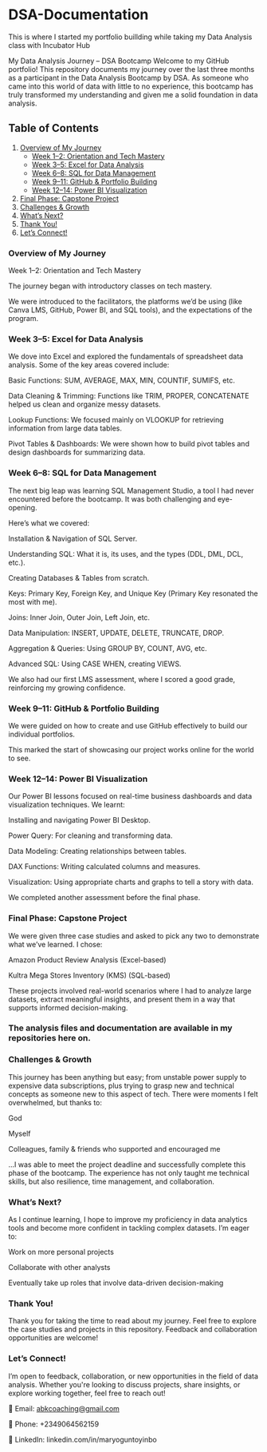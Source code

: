 # DSA-Documentation

This is where I started my portfolio buillding while taking my Data Analysis class with Incubator Hub

My Data Analysis Journey – DSA Bootcamp
Welcome to my GitHub portfolio! This repository documents my journey over the last three months as a participant in the Data Analysis Bootcamp by DSA. As someone who came into this world of data with little to no experience, this bootcamp has truly transformed my understanding and given me a solid foundation in data analysis.


## Table of Contents

1. [Overview of My Journey](#overview-of-my-journey)  
   - [Week 1–2: Orientation and Tech Mastery](#week-1–2-orientation-and-tech-mastery)  
   - [Week 3–5: Excel for Data Analysis](#week-3–5-excel-for-data-analysis)  
   - [Week 6–8: SQL for Data Management](#week-6–8-sql-for-data-management)  
   - [Week 9–11: GitHub & Portfolio Building](#week-9–11-github--portfolio-building)  
   - [Week 12–14: Power BI Visualization](#week-12–14-power-bi-visualization)  
2. [Final Phase: Capstone Project](#-final-phase-capstone-project)  
3. [Challenges & Growth](#-challenges--growth)  
4. [What’s Next?](#-whats-next)  
5. [Thank You!](#-thank-you)
6. [Let’s Connect!](#-let's-connect)



### Overview of My Journey

Week 1–2: Orientation and Tech Mastery

The journey began with introductory classes on tech mastery. 

We were introduced to the facilitators, the platforms we’d be using (like Canva LMS, GitHub, Power BI, and SQL tools), and the expectations of the program.

### Week 3–5: Excel for Data Analysis

We dove into Excel and explored the fundamentals of spreadsheet data analysis. Some of the key areas covered include:

Basic Functions: SUM, AVERAGE, MAX, MIN, COUNTIF, SUMIFS, etc.

Data Cleaning & Trimming: Functions like TRIM, PROPER, CONCATENATE helped us clean and organize messy datasets.

Lookup Functions: We focused mainly on VLOOKUP for retrieving information from large data tables.

Pivot Tables & Dashboards: We were shown how to build pivot tables and design dashboards for summarizing data.

### Week 6–8: SQL for Data Management
The next big leap was learning SQL Management Studio, a tool I had never encountered before the bootcamp. It was both challenging and eye-opening. 

Here’s what we covered:

Installation & Navigation of SQL Server.

Understanding SQL: What it is, its uses, and the types (DDL, DML, DCL, etc.).

Creating Databases & Tables from scratch.

Keys: Primary Key, Foreign Key, and Unique Key (Primary Key resonated the most with me).

Joins: Inner Join, Outer Join, Left Join, etc.

Data Manipulation: INSERT, UPDATE, DELETE, TRUNCATE, DROP.

Aggregation & Queries: Using GROUP BY, COUNT, AVG, etc.

Advanced SQL: Using CASE WHEN, creating VIEWS.

We also had our first LMS assessment, where I scored a good grade, reinforcing my growing confidence.

### Week 9–11: GitHub & Portfolio Building

We were guided on how to create and use GitHub effectively to build our individual portfolios. 

This marked the start of showcasing our project works online for the world to see.

### Week 12–14: Power BI Visualization

Our Power BI lessons focused on real-time business dashboards and data visualization techniques. We learnt:

Installing and navigating Power BI Desktop.

Power Query: For cleaning and transforming data.

Data Modeling: Creating relationships between tables.

DAX Functions: Writing calculated columns and measures.

Visualization: Using appropriate charts and graphs to tell a story with data.

We completed another assessment before the final phase.

### Final Phase: Capstone Project

We were given three case studies and asked to pick any two to demonstrate what we’ve learned. I chose:

Amazon Product Review Analysis (Excel-based)

Kultra Mega Stores Inventory (KMS) (SQL-based)

These projects involved real-world scenarios where I had to analyze large datasets, extract meaningful insights, and present them in a way that supports informed decision-making.

### The analysis files and documentation are available in my repositories here on.

### Challenges & Growth

This journey has been anything but easy; from unstable power supply to expensive data subscriptions, plus trying to grasp new and technical concepts as someone new to this aspect of tech. There were moments I felt overwhelmed, but thanks to:

God

Myself

Colleagues, family & friends who supported and encouraged me

…I was able to meet the project deadline and successfully complete this phase of the bootcamp. The experience has not only taught me technical skills, but also resilience, time management, and collaboration.

### What’s Next?

As I continue learning, I hope to improve my proficiency in data analytics tools and become more confident in tackling complex datasets. I’m eager to:

Work on more personal projects

Collaborate with other analysts

Eventually take up roles that involve data-driven decision-making

### Thank You!

Thank you for taking the time to read about my journey. Feel free to explore the case studies and projects in this repository. Feedback and collaboration opportunities are welcome!

### Let’s Connect!
 
I’m open to feedback, collaboration, or new opportunities in the field of data analysis. Whether you're looking to discuss projects, share insights, or explore working together, feel free to reach out!

📧 Email: abkcoaching@gmail.com

📱 Phone: +2349064562159

🔗 LinkedIn: linkedin.com/in/maryoguntoyinbo


